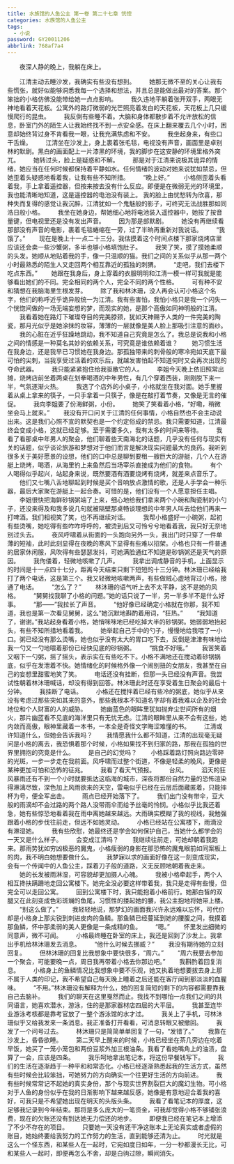 ```yaml
---
title: 水族馆的人鱼公主 第一卷 第二十七章 恍惚
categories: 水族馆的人鱼公主
tags:
  - 小说
password: GY20011206
abbrlink: 768af7a4
---
```

　　夜深人静的晚上，我躺在床上。
<!--more-->
　　江清主动去睡沙发，我确实有些没有想到。
　　她那无微不至的关心让我有些慌张，就好似能够洞悉我每一个选择和想法，并且总是能做出最对的答案。那个笨拙的小格仿佛没能带给她一点点影响。
　　我久违地平躺着张开双手，两眼无神地看着天花板。公寓外的路灯微弱的光芒照亮着发白的天花板，天花板上几只缓慢爬行的昆虫。
　　我反倒有些睡不着。大脑和身体都散步着不允许放松的信息，卧室门外的陌生人让我始终找不到一点安全感。在床上翻来覆去几个小时，困意却始终背过身不肯看我一眼，让我充满焦虑和不安。
　　我坐起身来，有些口干舌燥。
　　江清坐在沙发上，身上裹着张毛毯，电视没有声音，画面里是卓别林的默剧。黑白的画面配上一片漆黑的环境，我的脚步在这安静的环境里格外突兀。
　　她转过头，脸上是疑惑和不解。
　　那是对于江清来说极其诡异的情绪，她应当在任何时候都保持着平静如水。任何情绪的波动对她来说犹如禁忌，但她歪着头疑惑地看着我，让我有些不知所措。
　　“晚上好。”
　　小格侧歪着头看着我，手上拿着遥控器，但按来按去没有什么反应。即便是在微弱无光的环境里，我也能清晰地知道，这是遥控器的电池没有装上。
我的脸上由忧愁转为欣喜，那种失而复得的感觉让我沉醉，江清犹如一个鬼魅般的影子，可终究无法战胜那如同浩日般小格。
　　我坐在她身边，帮她细心地将电池装入遥控器中，她按了按音量键，但电视里还是没有发出声音。
　　因为那是部默剧。
　　她没有再继续看那部没有声音的电影，裹着毛毯蜷缩在一旁，过了半晌再重新对我说话。
　　“我饿了。”
　　现在是晚上十一点二十三分。我估摸着这个时间点楼下那家烧烤店里应该还会卖一些沙蟹粥，多半也够小格填饱肚子。
　　我笑了笑，摸了摸她柔顺的头发。她顺从地贴着我的手，像一只温顺的猫。我们之间的关系似乎从那一两个小时最熟悉的陌生人又走回两个相互靠近的孤独的刺猬。
　　“走吧，我们去楼下吃点东西。”
　　她跟在我身后，身上穿着的衣服明明和江清一模一样可我就是能够看出她们的不同。完全相同的两个人，完全不同的两个性格。
　　可有种不安和猜想在我脑海里生根发芽。
　　除了我和林沐珊，没人再会认可小格这个名字，他们的称呼近乎诡异般统一为江清。我有些害怕，我怕小格只是我一个闪失一个恍惚间做的一场无端妄想的梦，而现实的她，是那个高傲如同神明般的江清。
　　我看着她在路灯下璀璨夺目的完美脖颈，犹如天神赐予人类的一件完美的陶瓷，那月光似乎是她涂抹的妆容，薄薄的一层就像是美人脸上那吸引注意的面纱。
　　我的心脏在近乎狂躁地跳动，我不知道自己究竟是怎么了。我总是说我和小格之间的情感是一种莫名其妙的依赖关系，可究竟是谁依赖着谁？
　　她习惯生活在我身边，还是我早已习惯她在我身边。那孤独带来的刺骨般的寒冷宛如天底下最可怕的尖刺，当我享受过活着的欢乐后，就越发害怕起不知道何时又会再次出现的夺命武器。
　　我只能紧紧抱住给我驱散它的人。
　　李姐今天晚上依旧照常出摊，烧烤店前坐着两桌在划拳喝酒的中年男性，有几个穿着西装，刚刚脱下来一半，气氛逐渐火热。
　　我选了个店外的小桌子，小格就坐在我对面。她手里握着从桌上拿来的筷子，一只手拿着一只筷子，像是在敲打着节奏，又像是无言的催促。
　　我向李姐要了份海鲜粥，小份。
　　她笑了笑看着小格，“好嘞，稍微坐会马上就来。”
　　我没有开口问关于江清的任何事情，小格自然也不会主动说出来。这是我们心照不宣的默契也是一个约定俗成的禁忌。我只需要知道，江清最终会变成小格，这就已经足够。至于需要多久，我有太多的时间来等待。
　　我看了看那桌中年男人的聚会，他们聊着些天南海北的话题，几乎没有任何与现实有关的话题，似乎谈论旅游和梦想对于他们而言是解决现实问题最大的良药。我听到很多关于美好愿景的设想，他们的口中总是聊到要租一艘巨大的游艇，几个人在游艇上烧烤，喝酒，从海里钓上来鱼然后当场宰杀直接成为他们的食物。
　　有个人喝得似乎起兴，站起身来说，既然要酒有酒要烧烤有烧烤，就差来点音乐了。
　　他们又七嘴八舌地聊起到时候是买个音响放点激情的歌，还是人手学会一种乐器，最后大家聚在游艇上一起合奏。可惜的是，他们没有一个人愿意担任主唱。
　　李姐很快把海鲜砂锅粥端了上来，细心地给我们拿来两个小碗和陶瓷制的小勺子，还没来得及和我多说几句就被隔壁那桌畅谈理想的中年男人叫去给他们再来一打啤酒。我们相视笑了笑，也不再继续对话。
　　我帮小格盛好一小碗粥，起初有些烫嘴，她吃得有些咋咋呼呼的，被烫到后又可怜兮兮地看着我，我只好无奈地别过头去。
　　夜风呼啸着从街面的一头跑向另外一头，我出门时只穿了一件单薄的短袖，此时此刻显得在夜晚的寒风下显得有些难以招架。小格也只有一件普通的居家休闲服，风吹得有些瑟瑟发抖，可她满脸通红不知道是砂锅粥还是天气的原因。
　　我佝偻着，轻微地咳嗽了几声。
　　我拿出调成静音的手机，上面显示的时间是十一点四十七分，距离今天结束只剩下短短的十三分钟。林沐珊已经给我打了两个电话，这是第三个。我又轻微地咳嗽两声，有些做贼心虚地背过小格，接通了电话。
　　“怎么了？”
　　林沐珊的语气听上去不太平静，这不是她的风格。
　　“舅舅找我聊了小格的问题。”她的话只说了一半，另一半多半不是什么好事。
　　“那——”我拉长了声音。
　　“他好像已经确定小格就在你那，我不知道，我也是第一次看见舅舅，这么”她沉默地斟酌着用词，“狂热。”
　　“我知道了，谢谢。”我站起身看着小格，她悄咪咪地已经吃掉大半的砂锅粥。她弱弱地抬起头，有些不知所措地看着我。
　　她举起自己手中的勺子，慢慢地给我喂了一小口。粥已经没有那么烫嘴，她也似乎没有太大的胃口吃下去，反倒是津津有味地给我一勺又一勺地喂着那份已经快见底的砂锅粥。
　　“挑食不好哦。”
　　我苦笑着又咽下一勺粥，摇了摇头，表示实在有些吃不下。小格不满地还在搅动着砂锅锅底，似乎在发泄着不快。她情绪化的时候格外像一个闹别扭的女朋友，我甚至在自己的妄想里甜蜜地笑了笑。
　　电话还没有挂断，但那一头已经没有声音。我尝试性朝着林沐珊喊话，却没有得到回答。林沐珊此时还在享受着生日聚会的最后十分钟。
　　我挂断了电话。
　　小格还在搅拌着已经有些冷的粥底，她似乎从来没有考虑过那些突如其来的意外，那些我根本不知道名字却有着我难以企及的社会地位和个人财富的人的威胁。
　　她幽蓝色的眼眸里犹如抛弃尘世间所有的烟火，那片幽蓝看不见底的海洋里只有无忧无虑。江清的眼眸里从来不会有这些，她内敛而高傲，眼神里藏着一本书，一本全是奇怪文字晦涩难懂的书。
　　江清或许知道什么，但她会告诉我吗？
　　我情愿我什么都不知道，江清的出现毫无疑问是小格的离去，我恐惧着那个时候，小格如果找不到归家的路，那我在孤独的世界里拥抱的究竟是什么。
　　是自己的幻觉吗？
　　小格踩着路灯照向路边零碎的光斑，一步一步走在我前面。风呼啸而过整个街道，不像是轻柔的晚风，更像是某种更加可怕和恐怖的征兆。
　　我看了看天气预报。
　　台风。
　　滔天的狂风暴雨还有不到一个小时就要抵达这临海的城市，深夜将那份自然力量的恐怖渲染得淋漓尽致，深色加上风雨欲来的天空，雷电似乎已经在云层后面藏匿着，只能摔杯为号，便全军出击。
　　雨点已经开始落下了。
　　我们出门没有带伞，豆大般的雨滴却不会过路的两个路人没带雨伞而给予丝毫的怜悯。小格似乎比我还着急，她有些惊恐地看着我在雨中离她越来越远。大雨确实模糊了我的视线，我勉强跟着小格的步伐往前走，但远不如她灵动。
　　小格已经站在公寓楼下，雨滴没有淋湿她。
　　我有些欣慰，她最终还是学会如何保护自己，当她什么都学会的一天又是什么样子。
　　会变成江清吗？
　　我继续往前走，可她却朝着我跑来。那雨势犹如穷凶极恶的魔鬼，小格瘦弱的身影在那恐怖的魔鬼眼前如同案板上的肉，我不明白她想要做什么。
　　我梦寐以求的画面好像在这一刻变成现实，会有一个传闻中的人鱼公主，踩着刀子般的道路，义无反顾地朝着我走来。
　　她的长发被雨淋湿，可容貌却更加摄人心魄。
　　我被小格牵起手，两个人相互搀扶蹒跚地走回公寓楼下。她完全没必要这样带着我，我只是走得有些慢，但完全可以走回公寓。
　　回到公寓楼下时，我只能抱着小格前行。她那白皙的双腿又在此刻变成色彩斑斓的鱼尾，习惯性的搂起她的腰，我公主抱地将她带上楼。
　　“别这么做了。”
　　我轻轻地说，那梦幻的画面我兴许永远难以忘怀，可代价却是小格身上那尖锐到刺进皮肉的鱼鳞。那鱼鳞已经蔓延到她的腰腹之间，我摸着那鱼鳞，怀中那柔弱的美人更像是一条成精的鱼。
　　“嗯。”
　　怀里发出细微的同意声，微不可闻。
　　小格最终睡在卧室的床上，我还是回到了沙发上。我拿出手机给林沐珊发去消息。
　　“他什么时候去挪威？”
　　我没有期待她的立刻回复。
　　但林沐珊的回复比我想象中要快很多，“周六。”
　　“周六我要去参加一个聚会，可能要晚一点，周日我再带着小格去你那边吧。”
　　我斟酌着回复消息。
　　小格身上的鱼鳞情况比我想象中要不乐观，她又执着地想要拔去身上那不属于人类的印记，我不希望自己每天晚上睡着之后还能在客厅闻到那淡淡的血腥味。
　　“不用。”林沐珊没有解释为什么，她的回复简短的剩下的内容都需要靠我自己去脑补。
　　我们的聊天在这里戛然而止。我找不到哪怕一点我们之间的共同语言，她喜欢潜水，游泳，住的是那家器材店四层的大平层。
　　我甚至连毕业游泳考核都是靠考官放了一整个游泳馆的水才过。
　　我关上了手机，可林沐珊似乎又给我发来一条消息。我正准备打开看看，可消息转眼又被撤回。
　　我发了一个问号过去。
　　林沐珊只是简简单单回复了一句，“发错了。”
　　我靠在沙发上，昏昏欲睡。
　　第二天早上醒来的时候，小格已经坐在茶几旁边在吃着早饭，她买了一笼小笼包和两份豆浆外加三根油条。我看了看她嘴角上的油渍，盘算了一会，应该是四条。
　　我乐呵地拿出笔记本，将这份早餐钱写下。
　　我们的生活在逐渐趋于一种平和和常态化。小格已经逐渐熟悉起我的生活方式，虽然有些时候会比较笨拙，可她努力的方向确实一个往更好生活的方向前进。
　　我有些时候常常记不起她的真实身份，那个与现实世界割裂巨大的魔幻生物。可小格对于人鱼的身份似乎在我的日渐影响下越来越反感，她像是有意地迎合着我的喜好，可我只是不希望她出现在明天的头版头条。
　　我看了看笔记本的厚度，这足够我记录到今年结束。那将是多么庞大的一笔资金，可我却觉得小格不够铺张浪费，现在的欠账还没有到达她无力偿还的地步。
　　即便我已经在笔记本上增添了不少不存在的项目。
　　只要她一天没有还干净这账本上无论真实或者虚假的账目，她始终要给我努力的工作努力的生活，直到能够还清为止。
　　时光就是这么一个怪东西，和某些人在一起时，它宛如度日如年，一分一秒都漫长无比，可和某些人一起时，即便再怎么不舍，却是白驹过隙，瞬间消失。

